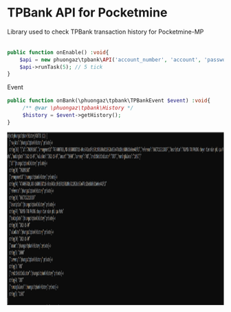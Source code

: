 # TPBank API for Pocketmine

Library used to check TPBank transaction history for Pocketmine-MP

```php

public function onEnable() :void{
    $api = new phuongaz\tpbank\API('account_number', 'account', 'password');
    $api->runTask(5); // 5 tick
}

```

Event
```php
public function onBank(\phuongaz\tpbank\TPBankEvent $event) :void{
     /** @var \phuongaz\tpbank\History */
     $history = $event->getHistory();
}
```

<img src="./img.png" width="1900" height="403" alt="TPBank-API">
